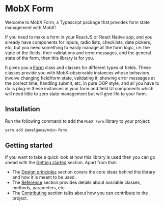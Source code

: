 # MobX Form
Welcome to MobX Form, a Typescript package that provides form state management with MobX!

If you need to make a form in your ReactJS or React Native app, and you already have components for inputs, radio lists, checklists, date pickers, etc, but you need something to easily manage all the form logic, i.e. the state of the fields, their validations and error messages, and the general state of the form, then this library is for you.

It gives you a [Form](https://git.amalgama.co/amalgama/packages/npm/mobx-form/-/wikis/Reference/Form) class and classes for different types of fields. These classes provide you with MobX-observable instances whose behaviors involve changing field/form state, validating it, showing error messages at the correct time, handling submit, etc, in pure OOP style, and all you have to do is plug-in these instances in your form and field UI components which will need little to zero state management but will give life to your form.

## Installation

Run the following command to add the `MobX Form` library to your project:

```bash
yarn add @amalgama/mobx-form
```

## Getting started

If you want to take a quick look at how this library is used then you can go ahead with the [Getting started](https://git.amalgama.co/amalgama/packages/npm/mobx-form/-/wikis/Getting-started) section. Apart from that:
- The [Design principles](https://git.amalgama.co/amalgama/packages/npm/mobx-form/-/wikis/Design-principles) section covers the core ideas behind this library and how it is meant to be used.
- The [Reference](https://git.amalgama.co/amalgama/packages/npm/mobx-form/-/wikis/Reference) section provides details about available classes, methods, parameters, etc.
- The [Contributing](https://git.amalgama.co/amalgama/packages/npm/mobx-form/-/wikis/Contributing) section talks about how you can contribute to the project.
